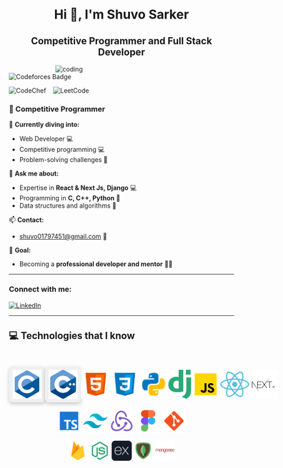 <h1 align="center">Hi 👋, I'm Shuvo Sarker </h1>
<h2 align="center">Competitive Programmer and Full Stack Developer</h2>

<img align="right" alt="coding" width="400" src="https://user-images.githubusercontent.com/69011963/137184767-79a13ec7-1bb3-4341-a6da-3a149c9c159a.gif" />

<p align="left">
  &nbsp;&nbsp;
  <img src="https://codeforces-readme-stats.vercel.app/api/badge?username=shuvo_sarker4" alt="Codeforces Badge" />
  &nbsp;&nbsp;
  
  ![CodeChef](https://img.shields.io/badge/CodeChef-1467-orange?logo=codechef&logoColor=white)
  &nbsp;&nbsp;
  ![LeetCode](https://img.shields.io/badge/LeetCode-1534-yellowgreen?logo=leetcode&logoColor=white)
  
 
</p>

### 🚀 Competitive Programmer  

🌱 **Currently diving into:**  
   - Web Developer 💻 
   - Competitive programming 💻  
   - Problem-solving challenges 🧩  

💬 **Ask me about:**  
   - Expertise in **React & Next Js, Django** 💻 
   - Programming in **C, C++, Python** 🐍  
   - Data structures and algorithms 🔗  

📫 **Contact:**  
   - [shuvo01797451@gmail.com](mailto:shuvo01797451@gmail.com) 📧  
 

🎯 **Goal:**  
   - Becoming a **professional developer and mentor** 🧑‍💻  



---

<h3 align="left">Connect with me:</h3>
<p align="left">
  <a href="https://www.linkedin.com/in/shuvosarker4" target="_blank" title="LinkedIn">
    <img align="center" src="https://raw.githubusercontent.com/rahuldkjain/github-profile-readme-generator/master/src/images/icons/Social/linked-in-alt.svg" alt="LinkedIn" height="30" width="40" />
  </a>
</p>

---

## :computer: Technologies that I know

<br>
<p align="center" style="display:flex; align-items:center; justify-content:space-between; gap:60">
  <img src="https://raw.githubusercontent.com/devicons/devicon/master/icons/c/c-original.svg" alt="C" height="65" style="border-radius: 8px; padding: 8px; background-color: #f0f0f0; transition: transform 0.3s, background-color 0.3s; box-shadow: 0 4px 8px rgba(0, 0, 0, 0.2);" />
  <img src="https://raw.githubusercontent.com/devicons/devicon/master/icons/cplusplus/cplusplus-original.svg" alt="C++" height="65" style="border-radius: 8px; padding: 8px; background-color: #f0f0f0; transition: transform 0.3s, background-color 0.3s; box-shadow: 0 4px 8px rgba(0, 0, 0, 0.2);" />
<img height="65" src="https://github.com/Shuvosarker4/Shuvosarker4/blob/main/html.png"/>
<img height="65" src="https://github.com/Shuvosarker4/Shuvosarker4/blob/main/css.png"/>
<img height="65" src="https://github.com/Shuvosarker4/Shuvosarker4/blob/main/python.png"/>
<img height="65" src="https://github.com/Shuvosarker4/Shuvosarker4/blob/main/django.svg"/>
<img height="65" src="https://github.com/Shuvosarker4/Shuvosarker4/blob/main/javascript.png"/>
<img height="65" src="https://github.com/Shuvosarker4/Shuvosarker4/blob/main/reactjs.png"/>
<img height="65" src="https://github.com/Shuvosarker4/Shuvosarker4/blob/main/nextjs.png"/>


</p>

<p align="center">
<img height="55" src="https://github.com/Shuvosarker4/Shuvosarker4/blob/main/typescript.png"/>
<img height="55" src="https://github.com/Shuvosarker4/Shuvosarker4/blob/main/tailwind.png"/>
<img height="55" src="https://github.com/Shuvosarker4/Shuvosarker4/blob/main/redux.png"/>
<img height="55" src="https://github.com/Shuvosarker4/Shuvosarker4/blob/main/figma.png"/>
<img height="55" src="https://github.com/Shuvosarker4/Shuvosarker4/blob/main/git.png"/>
</p>

<p align="center">
<img height="45" src="https://github.com/Shuvosarker4/Shuvosarker4/blob/main/firebase.webp"/>
<img height="45" src="https://github.com/Shuvosarker4/Shuvosarker4/blob/main/nodejs.png"/>
<img height="45" src="https://github.com/Shuvosarker4/Shuvosarker4/blob/main/express.png" "Expressjs"/>
<img height="45" src="https://github.com/Shuvosarker4/Shuvosarker4/blob/main/mongodb.png"/>
<img height="45" src="https://github.com/Shuvosarker4/Shuvosarker4/blob/main/mongoose.png"/>

</p>


